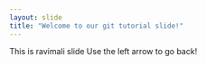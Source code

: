 ```yaml
---
layout: slide
title: "Welcome to our git tutorial slide!"
---
```

This is ravimali slide
Use the left arrow to go back!